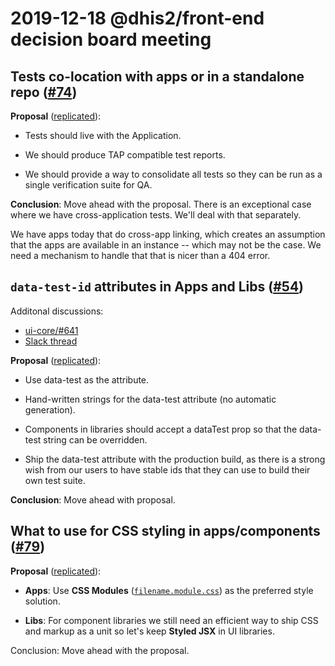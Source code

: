 # 2019-12-18 @dhis2/front-end decision board meeting

## Tests co-location with apps or in a standalone repo ([#74](https://github.com/dhis2/notes/issues/74))

**Proposal** ([replicated](https://github.com/dhis2/notes/issues/74#issuecomment-563938270)):

- Tests should live with the Application.

- We should produce TAP compatible test reports.

- We should provide a way to consolidate all tests so they can be run as
  a single verification suite for QA.

**Conclusion**: Move ahead with the proposal. There is an exceptional case
where we have cross-application tests. We'll deal with that separately.

We have apps today that do cross-app linking, which creates an
assumption that the apps are available in an instance -- which may not
be the case. We need a mechanism to handle that that is nicer than a 404
error.

## `data-test-id` attributes in Apps and Libs ([#54](https://github.com/dhis2/notes/issues/54))

Additonal discussions:

- [ui-core/#641](https://github.com/dhis2/ui-core/pull/641)
- [Slack thread](https://dhis2.slack.com/archives/CBM8LNEQM/p1575274441006700)

**Proposal** ([replicated](https://github.com/dhis2/notes/issues/54#issuecomment-563937288)):

- Use data-test as the attribute.

- Hand-written strings for the data-test attribute (no automatic
  generation).

- Components in libraries should accept a dataTest prop so that the
  data-test string can be overridden.

- Ship the data-test attribute with the production build, as there is a
  strong wish from our users to have stable ids that they can use to
  build their own test suite.

**Conclusion**: Move ahead with proposal.

## What to use for CSS styling in apps/components ([#79](https://github.com/dhis2/notes/issues/79))

**Proposal** ([replicated](https://github.com/dhis2/notes/issues/79#issuecomment-563933328)):

- **Apps**: Use **CSS Modules**
  ([`filename.module.css`](https://github.com/facebook/create-react-app/blob/0327d8952ad3bb229c26b1a1d793b42755135b84/packages/react-scripts/config/webpack.config.js#L514-L525))
  as the preferred style solution.

- **Libs**: For component libraries we still need an efficient way to
  ship CSS and markup as a unit so let's keep **Styled JSX** in UI
  libraries.

Conclusion: Move ahead with the proposal.

